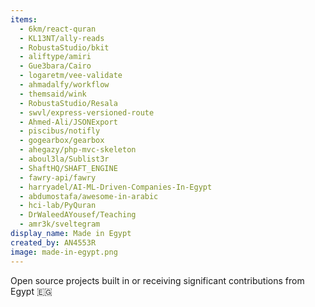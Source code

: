 ```yaml
---
items:
  - 6km/react-quran
  - KL13NT/ally-reads
  - RobustaStudio/bkit
  - aliftype/amiri
  - Gue3bara/Cairo
  - logaretm/vee-validate
  - ahmadalfy/workflow
  - themsaid/wink
  - RobustaStudio/Resala
  - swvl/express-versioned-route
  - Ahmed-Ali/JSONExport
  - piscibus/notifly
  - gogearbox/gearbox
  - ahegazy/php-mvc-skeleton
  - aboul3la/Sublist3r
  - ShaftHQ/SHAFT_ENGINE
  - fawry-api/fawry
  - harryadel/AI-ML-Driven-Companies-In-Egypt
  - abdumostafa/awesome-in-arabic
  - hci-lab/PyQuran
  - DrWaleedAYousef/Teaching
  - amr3k/sveltegram
display_name: Made in Egypt
created_by: AN4553R
image: made-in-egypt.png
---
```

Open source projects built in or receiving significant contributions from Egypt 🇪🇬
